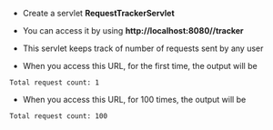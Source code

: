 * Create a servlet __RequestTrackerServlet__
* You can access it by using __http://localhost:8080/<appname>/tracker__
* This servlet keeps track of number of requests sent by any user

* When you access this URL, for the first time, the output will be

```
Total request count: 1
```	

* When you access this URL, for 100 times, the output will be

```
Total request count: 100
```	

